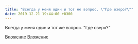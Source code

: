 ```yaml
---
title: "Всегда у меня один и тот же вопрос. \"Где озеро?\""
date: 2019-12-21 19:44:00 +0300
---
```


Всегда у меня один и тот же вопрос. "Где озеро?"


[Вложение](/assets/vk_photos/2/SqUHkVuArg8.jpg)
[Вложение](/assets/vk_photos/3/ebNFuRdzWrI.jpg)

